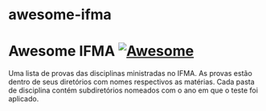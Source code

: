 # awesome-ifma

# Awesome IFMA [![Awesome](https://awesome.re/badge.svg)](https://awesome.re)



Uma lista de provas das disciplinas ministradas no IFMA.
As provas estão dentro de seus diretórios com nomes respectivos as matérias. Cada pasta de disciplina contém subdiretórios nomeados com o ano em que o teste foi aplicado.
